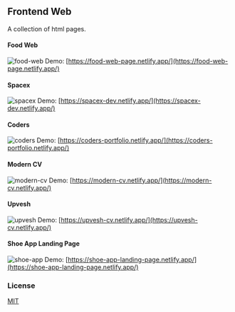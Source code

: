 ## Frontend Web

A collection of html pages.

#### Food Web
![food-web](https://res.cloudinary.com/dcqjmkwvc/image/upload/v1610282095/MHS/z8laezgthmtryyyratq2.png)
Demo: [https://food-web-page.netlify.app/](https://food-web-page.netlify.app/)

#### Spacex
![spacex](https://res.cloudinary.com/dcqjmkwvc/image/upload/v1610363432/MHS/xvrr5og7rrhvcbtd8ucu.png)
Demo: [https://spacex-dev.netlify.app/](https://spacex-dev.netlify.app/)

#### Coders
![coders](https://res.cloudinary.com/dcqjmkwvc/image/upload/v1610448843/MHS/xwoxq0ennjuimicglyra.png)
Demo: [https://coders-portfolio.netlify.app/](https://coders-portfolio.netlify.app/)

#### Modern CV
![modern-cv](https://res.cloudinary.com/dcqjmkwvc/image/upload/v1610464141/MHS/vcbg3wverreamzqfcrqi.png)
Demo: [https://modern-cv.netlify.app/](https://modern-cv.netlify.app/)

#### Upvesh
![upvesh](https://res.cloudinary.com/dcqjmkwvc/image/upload/v1610597941/MHS/crz9peumv8quhioq9rot.png)
Demo: [https://upvesh-cv.netlify.app/](https://upvesh-cv.netlify.app/)

#### Shoe App Landing Page
![shoe-app](https://res.cloudinary.com/dcqjmkwvc/image/upload/v1613351590/MHS/ydexdrdgvtzkq93hjmto.png)
Demo: [https://shoe-app-landing-page.netlify.app/](https://shoe-app-landing-page.netlify.app/)

### License

[MIT](https://choosealicense.com/licenses/mit/)
